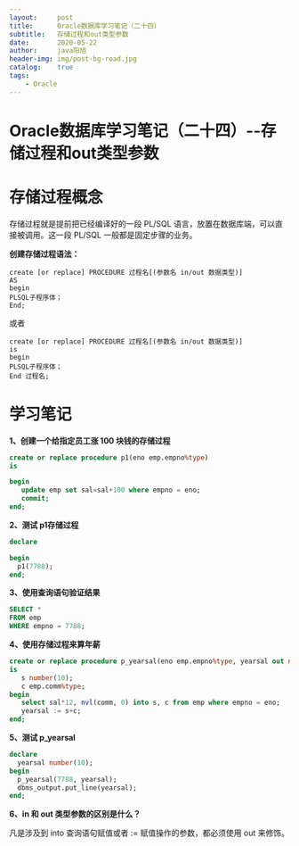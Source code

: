 ```yaml
---
layout:     post
title:      Oracle数据库学习笔记（二十四）
subtitle:   存储过程和out类型参数
date:       2020-05-22
author:     java阳旭
header-img: img/post-bg-road.jpg
catalog:    true
tags:
    - Oracle
---
```

# Oracle数据库学习笔记（二十四）--存储过程和out类型参数

# 存储过程概念

存储过程就是提前把已经编译好的一段 PL/SQL 语言，放置在数据库端，可以直接被调用。这一段 PL/SQL 一般都是固定步骤的业务。

**创建存储过程语法：**

```
create [or replace] PROCEDURE 过程名[(参数名 in/out 数据类型)]
AS
begin
PLSQL子程序体；
End;
```

或者

```
create [or replace] PROCEDURE 过程名[(参数名 in/out 数据类型)]
is
begin
PLSQL子程序体；
End 过程名;
```



# 学习笔记

**1、创建一个给指定员工涨 100 块钱的存储过程**

```sql
create or replace procedure p1(eno emp.empno%type)
is

begin
   update emp set sal=sal+100 where empno = eno;
   commit;
end;
```

**2、测试 p1存储过程**

```sql
declare

begin
  p1(7788);
end;
```

**3、使用查询语句验证结果**

```sql
SELECT *
FROM emp
WHERE empno = 7788;
```

**4、使用存储过程来算年薪**

```sql
create or replace procedure p_yearsal(eno emp.empno%type, yearsal out number)
is
   s number(10);
   c emp.comm%type;
begin
   select sal*12, nvl(comm, 0) into s, c from emp where empno = eno;
   yearsal := s+c;
end;
```

**5、测试 p_yearsal**

```sql
declare
  yearsal number(10);
begin
  p_yearsal(7788, yearsal);
  dbms_output.put_line(yearsal);
end;
```

**6、in 和 out 类型参数的区别是什么？**

凡是涉及到 into 查询语句赋值或者 := 赋值操作的参数，都必须使用 out 来修饰。
